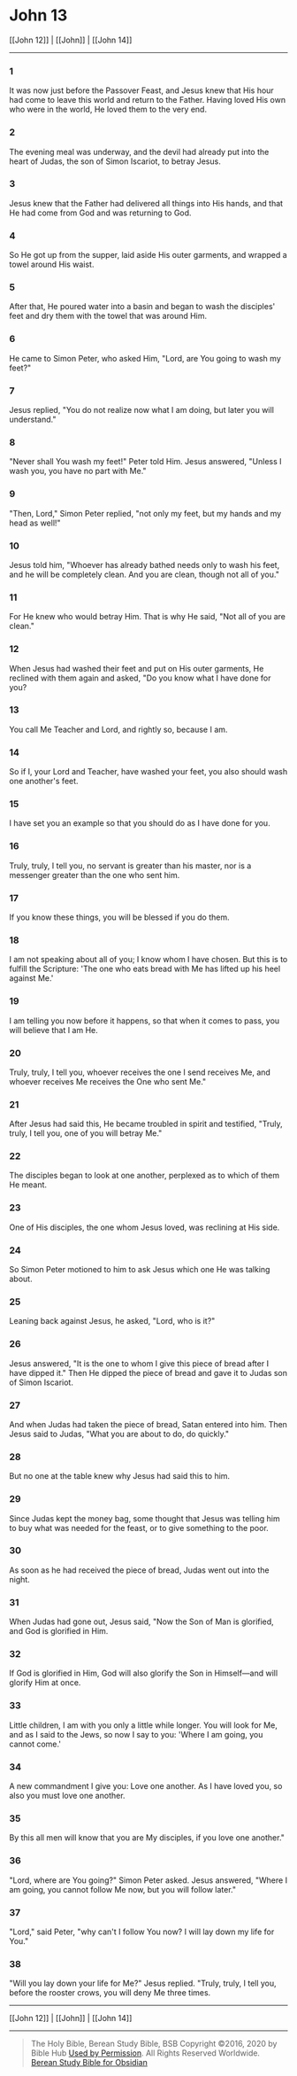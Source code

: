 # John 13

[[John 12]] | [[John]] | [[John 14]]

---

### 1
It was now just before the Passover Feast, and Jesus knew that His hour had come to leave this world and return to the Father. Having loved His own who were in the world, He loved them to the very end.

### 2
The evening meal was underway, and the devil had already put into the heart of Judas, the son of Simon Iscariot, to betray Jesus.

### 3
Jesus knew that the Father had delivered all things into His hands, and that He had come from God and was returning to God.

### 4
So He got up from the supper, laid aside His outer garments, and wrapped a towel around His waist.

### 5
After that, He poured water into a basin and began to wash the disciples' feet and dry them with the towel that was around Him.

### 6
He came to Simon Peter, who asked Him, "Lord, are You going to wash my feet?"

### 7
Jesus replied, "You do not realize now what I am doing, but later you will understand."

### 8
"Never shall You wash my feet!" Peter told Him. Jesus answered, "Unless I wash you, you have no part with Me."

### 9
"Then, Lord," Simon Peter replied, "not only my feet, but my hands and my head as well!"

### 10
Jesus told him, "Whoever has already bathed needs only to wash his feet, and he will be completely clean. And you are clean, though not all of you."

### 11
For He knew who would betray Him. That is why He said, "Not all of you are clean."

### 12
When Jesus had washed their feet and put on His outer garments, He reclined with them again and asked, "Do you know what I have done for you?

### 13
You call Me Teacher and Lord, and rightly so, because I am.

### 14
So if I, your Lord and Teacher, have washed your feet, you also should wash one another's feet.

### 15
I have set you an example so that you should do as I have done for you.

### 16
Truly, truly, I tell you, no servant is greater than his master, nor is a messenger greater than the one who sent him.

### 17
If you know these things, you will be blessed if you do them.

### 18
I am not speaking about all of you; I know whom I have chosen. But this is to fulfill the Scripture: 'The one who eats bread with Me has lifted up his heel against Me.'

### 19
I am telling you now before it happens, so that when it comes to pass, you will believe that I am He.

### 20
Truly, truly, I tell you, whoever receives the one I send receives Me, and whoever receives Me receives the One who sent Me."

### 21
After Jesus had said this, He became troubled in spirit and testified, "Truly, truly, I tell you, one of you will betray Me."

### 22
The disciples began to look at one another, perplexed as to which of them He meant.

### 23
One of His disciples, the one whom Jesus loved, was reclining at His side.

### 24
So Simon Peter motioned to him to ask Jesus which one He was talking about.

### 25
Leaning back against Jesus, he asked, "Lord, who is it?"

### 26
Jesus answered, "It is the one to whom I give this piece of bread after I have dipped it." Then He dipped the piece of bread and gave it to Judas son of Simon Iscariot.

### 27
And when Judas had taken the piece of bread, Satan entered into him. Then Jesus said to Judas, "What you are about to do, do quickly."

### 28
But no one at the table knew why Jesus had said this to him.

### 29
Since Judas kept the money bag, some thought that Jesus was telling him to buy what was needed for the feast, or to give something to the poor.

### 30
As soon as he had received the piece of bread, Judas went out into the night.

### 31
When Judas had gone out, Jesus said, "Now the Son of Man is glorified, and God is glorified in Him.

### 32
If God is glorified in Him, God will also glorify the Son in Himself—and will glorify Him at once.

### 33
Little children, I am with you only a little while longer. You will look for Me, and as I said to the Jews, so now I say to you: 'Where I am going, you cannot come.'

### 34
A new commandment I give you: Love one another. As I have loved you, so also you must love one another.

### 35
By this all men will know that you are My disciples, if you love one another."

### 36
"Lord, where are You going?" Simon Peter asked. Jesus answered, "Where I am going, you cannot follow Me now, but you will follow later."

### 37
"Lord," said Peter, "why can't I follow You now? I will lay down my life for You."

### 38
"Will you lay down your life for Me?" Jesus replied. "Truly, truly, I tell you, before the rooster crows, you will deny Me three times.

---

[[John 12]] | [[John]] | [[John 14]]

---

> The Holy Bible, Berean Study Bible, BSB
> Copyright &copy;2016, 2020 by Bible Hub
> [Used by Permission](https://berean.bible/terms.htm). All Rights Reserved Worldwide.
> [Berean Study Bible for Obsidian](https://github.com/gapmiss/berean-study-bible-for-obsidian)

